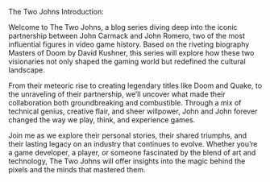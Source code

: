 The Two Johns Introduction:

Welcome to The Two Johns, a blog series diving deep into the iconic partnership between John Carmack and John Romero, two of the most influential figures in video game history. Based on the riveting biography Masters of Doom by David Kushner, this series will explore how these two visionaries not only shaped the gaming world but redefined the cultural landscape.

From their meteoric rise to creating legendary titles like Doom and Quake, to the unraveling of their partnership, we’ll uncover what made their collaboration both groundbreaking and combustible. Through a mix of technical genius, creative flair, and sheer willpower, John and John forever changed the way we play, think, and experience games.

Join me as we explore their personal stories, their shared triumphs, and their lasting legacy on an industry that continues to evolve. Whether you’re a game developer, a player, or someone fascinated by the blend of art and technology, The Two Johns will offer insights into the magic behind the pixels and the minds that mastered them.
